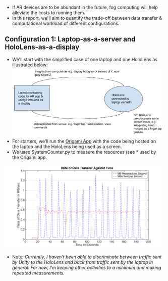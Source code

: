 * If AR devices are to be abundant in the future, fog computing will help alleviate the costs to running them.
* In this report, we'll aim to quantify the trade-off between data transfer & computational workload of different configurations.

## Configuration 1: Laptop-as-a-server and HoloLens-as-a-display
* We'll start with the simplified case of one laptop and one HoloLens as illustrated below:
![AR without Fog](https://github.com/dchege711/Augmented_Reality/blob/master/Images/AR%20Without%20Fog.png)
* For starters, we'll run the [Origami App](https://github.com/dchege711/Augmented_Reality/tree/master/Unity_Tutorials/Origami) with the code being hosted on the laptop and the HoloLens being used as a screen.
* We used SystemCounter.py to measure the resources (see \* used by the Origami app. 

![Origami_DataVSTime](https://github.com/dchege711/Augmented_Reality/blob/master/Images/Origami_DataVsTime.png)


* Note: *Currently, I haven't been able to discriminate between traffic sent by Unity to the HoloLens and back from traffic sent by the laptop in general. For now, I'm keeping other activities to a minimum and making repeated measurements.*

